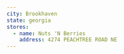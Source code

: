 ```yaml
---
city: Brookhaven
state: georgia
stores:
  - name: Nuts 'N Berries
    address: 4274 PEACHTREE ROAD NE
---
```


